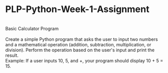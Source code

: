 # PLP-Python-Week-1-Assignment
<br>
Basic Calculator Program
<br>
<br>
Create a simple Python program that asks the user to input two numbers and a mathematical operation (addition, subtraction, multiplication, or division).
Perform the operation based on the user's input and print the result.
<br>
Example: If a user inputs 10, 5, and +, your program should display 10 + 5 = 15.
